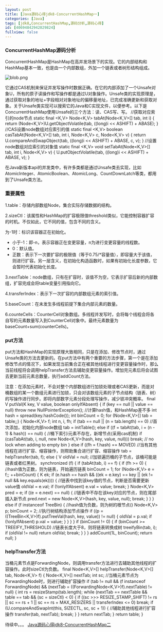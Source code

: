 ```yaml
---
layout: post
title: [Java源码心得jdk8-ConcurrentHashMap一]
categories: [Java]
tags: [jdk8,ConcurrentHashMap,源码分析,源码心得]
id: [40694842942029824]
fullview: false
---
```

### ConcurrentHashMap源码分析

ConcurrentHashMap是HashMap在高并发场景下的实现。它的内部结构和HashMap基本一致，也是由一个内部数组，外加一个链表或者树形结构组成。

![blob.png](http://file.ctosb.com/upload/image/20171030/1509374380839078086.png "1509374380839078086.png")

它通过CAS机制来保证并发写操作时数据正确。在它的内部添加了一个Unsafe对象U，所有的原子读操作和写操作都是通过U对象操作。Unsafe类的实现原理是，通过获取对象的地址+字段相对对象地址的偏移量地址，已完成准确更新和获取对象。关于Unsafe类实现可以搜索它的Java和C实现文件，以便参考。以下是ConcurrentHashMap使用Unsafe的三个方法：读、CAS写、写。
//获取对应索引的node节点 static final <K,V> Node<K,V> tabAt(Node<K,V>[] tab, int i) { return (Node<K,V>)U.getObjectVolatile(tab, ((long)i << ASHIFT) + ABASE); } //CAS设置node数组对应索引的值 static final <K,V> boolean casTabAt(Node<K,V>[] tab, int i, Node<K,V> c, Node<K,V> v) { return U.compareAndSwapObject(tab, ((long)i << ASHIFT) + ABASE, c, v); } //设置node数组对应索引的对象值 static final <K,V> void setTabAt(Node<K,V>[] tab, int i, Node<K,V> v) { U.putObjectVolatile(tab, ((long)i << ASHIFT) + ABASE, v); }

在Java新版本api的并发类中，有许多类都是通过Unsafe类去实现，比如AtomicInteger、AtomicBoolean、AtomicLong、CountDownLatch等类，都用到了Unsafe类方法。

### 重要属性

1.table：存储内部数组Node，集合实际存储数据的结构。

2.sizeCtl：该属性和HashMap的扩容极限值threshold类似，它能控制容器扩容的时机。不仅如此，它不同的值，包含不同的含义。

为-1时：标识该容器正在初始化。

* 小于-1：即-n，表示容器正在变更容量，n为进行变更容量的线程数。
* 0：默认值。
* 正数：表示下一次要扩容的极限值（等于0.75/*容量值），即容量大于该值，则进行扩容。另一层含义，在初始化构造函数时，如果有初始化长度参数，它会暂时代表初始化长度。

3.nextTable：node数组，只有在扩容时，该值不为空，它表示扩容后新的内部数组，扩容完成会将table变量引用指向它。

4.transferIndex：表示下一次扩容的内部数组元素的索引值。

5.baseCount：在未发生多线程前提下集合内部元素的数量。

6.counteCells：CounterCell对象数组。多线程并发写时，会将每个线程会将各自写的元素数量写入到CounterCell对象中。最终元素数量为baseCount+sum(counterCells)。

### put方法

put方法和HashMap的实现原理大致相同，只是在添加、修改节点时，通过Unsafe类的方法去更新的。在put方法中有两个重要的方法步骤，第一个是在添加修改节点的情况下，如果发现当前集合正在被其他线程进行变更容量操作时，那么当前线程将会调用helpTransfer方法去辅助变更容量操作。增加完元素后将会试图去更新当前元素总数量，执行addCount方法。

注意：在添加元素时，不会对整个内部数组进行加锁处理或者CAS更新，而是对桶数组的某一个数组元素进行加锁，只会对该数组元素的子节点结构（链表、树）的写操作进行同步。即将内部数字元素分段处理写操作，减少锁冲突概率。
final V putVal(K key, V value, boolean onlyIfAbsent) { if (key == null || value == null) throw new NullPointerException(); //计算hash值，和HashMap差不多 int hash = spread(key.hashCode()); int binCount = 0; for (Node<K,V>[] tab = table;;) { Node<K,V> f; int n, i, fh; if (tab == null || (n = tab.length) == 0) //首次添加，初始化内部node数组 tab = initTable(); else if ((f = tabAt(tab, i = (n - 1) & hash)) == null) { //桶下索引i元素不存在，新增节点(采用cas机制) if (casTabAt(tab, i, null, new Node<K,V>(hash, key, value, null))) break; // no lock when adding to empty bin } else if ((fh = f.hash) == MOVED) //当有其他线程在进行扩容、缩容操作，则帮助集合进行扩容、缩容操作 tab = helpTransfer(tab, f); else { V oldVal = null; //加锁遍历桶的子节点，该桶可能是链表或者红黑树。 synchronized (f) { if (tabAt(tab, i) == f) { if (fh >= 0) { //hash值为正数，则为链表，开始遍历链表 binCount = 1; for (Node<K,V> e = f;; ++binCount) { K ek; if (e.hash == hash && ((ek = e.key) == key || (ek != null && key.equals(ek)))) { //链表中找到该key值的节点，判断是否需要更新value值 oldVal = e.val; if (!onlyIfAbsent) e.val = value; break; } Node<K,V> pred = e; if ((e = e.next) == null) { //链表中不存在该key对应的节点，则在尾部插入新节点 pred.next = new Node<K,V>(hash, key, value, null); break; } } } else if (f instanceof TreeBin) { //hash值为负数，则为树的根节点() Node<K,V> p; binCount = 2; //执行树结构添加节点操作 if ((p = ((TreeBin<K,V>)f).putTreeVal(hash, key, value)) != null) { oldVal = p.val; if (!onlyIfAbsent) p.val = value; } } } } if (binCount != 0) { if (binCount >= TREEIFY_THRESHOLD) //链表长度大于8，则将链表转换成树 treeifyBin(tab, i); if (oldVal != null) return oldVal; break; } } } addCount(1L, binCount); return null; }

### helpTransfer方法

当桶元素节点是ForwardingNode，则调用transfer方法进行去辅助其他线程的扩容操作。此时sizeCtl为负数。
final Node<K,V>[] helpTransfer(Node<K,V>[] tab, Node<K,V> f) { Node<K,V>[] nextTab; int sc; //当桶元素节点为ForwardingNode时，则进行辅助扩容操作 if (tab != null && (f instanceof ForwardingNode) && (nextTab = ((ForwardingNode<K,V>)f).nextTable) != null) { int rs = resizeStamp(tab.length); while (nextTab == nextTable && table == tab && (sc = sizeCtl) < 0) { if ((sc >>> RESIZE_STAMP_SHIFT) != rs || sc == rs + 1 || sc == rs + MAX_RESIZERS || transferIndex <= 0) break; if (U.compareAndSwapInt(this, SIZECTL, sc, sc + 1)) { //辅助其他线程进行扩容操作 transfer(tab, nextTab); break; } } return nextTab; } return table; }

待续中。。。 [Java源码心得jdk8-ConcurrentHashMap二](http://ctosb.com/article/46545554779406336)
